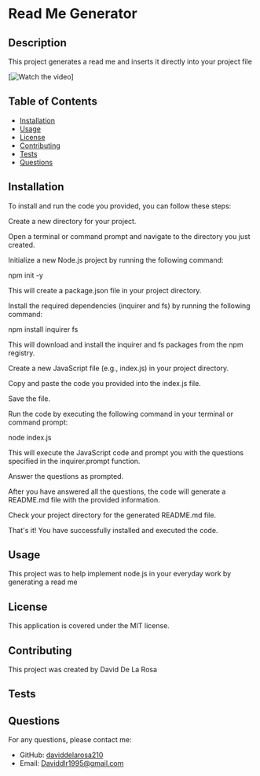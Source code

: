 
# Read Me Generator

## Description
This project generates a read me and inserts it directly into your project file

[![Watch the video](/)]
## Table of Contents
- [Installation](#installation)
- [Usage](#usage)
- [License](#license)
- [Contributing](#contributing)
- [Tests](#tests)
- [Questions](#questions)

## Installation
To install and run the code you provided, you can follow these steps:



Create a new directory for your project.



Open a terminal or command prompt and navigate to the directory you just created.



Initialize a new Node.js project by running the following command:




npm init -y

This will create a package.json file in your project directory.



Install the required dependencies (inquirer and fs) by running the following command:


npm install inquirer fs

This will download and install the inquirer and fs packages from the npm registry.



Create a new JavaScript file (e.g., index.js) in your project directory.



Copy and paste the code you provided into the index.js file.



Save the file.



Run the code by executing the following command in your terminal or command prompt:




node index.js

This will execute the JavaScript code and prompt you with the questions specified in the inquirer.prompt function.



Answer the questions as prompted.



After you have answered all the questions, the code will generate a README.md file with the provided information.



Check your project directory for the generated README.md file.




That's it! You have successfully installed and executed the code.
## Usage

This project was to help implement node.js in your everyday work by generating a read me

## License
This application is covered under the MIT license.

## Contributing
This project was created by David De La Rosa

## Tests


## Questions
For any questions, please contact me:
- GitHub: [daviddelarosa210](https://github.com/daviddelarosa210)
- Email: Daviddlr1995@gmail.com

